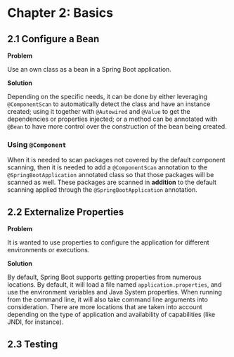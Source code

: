 # Chapter 2: Basics

## 2.1 Configure a Bean

**Problem**

Use an own class as a bean in a Spring Boot application.

**Solution**

Depending on the specific needs, it can be done by either leveraging `@ComponentScan` to automatically detect the class and have an instance created; using it together with `@Autowired` and `@Value` to get the dependencies or properties injected; or a method can be annotated with `@Bean` to have more control over the construction of the bean being created.

### Using `@Component`

When it is needed to scan packages not covered by the default component scanning, then it is needed to add a `@ComponentScan` annotation to the `@SpringBootApplication` annotated class so that those packages will be scanned as well. These packages are scanned in **addition** to the default scanning applied through the `@SpringBootApplication` annotation.

## 2.2 Externalize Properties

**Problem** 

It is wanted to use properties to configure the application for different environments or executions.

**Solution**

By default, Spring Boot supports getting properties from numerous locations. By default, it will load a file named `application.properties`, and use the environment variables and Java System properties. When running from the command line, it will also take command line arguments into consideration. There are more locations that are taken into account depending on the type of application and availability of capabilities (like JNDI, for instance).

## 2.3 Testing
